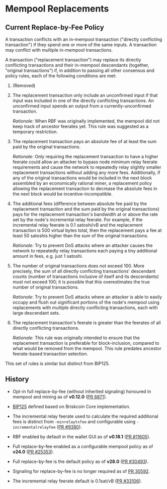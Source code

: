 # Mempool Replacements

## Current Replace-by-Fee Policy

A transaction conflicts with an in-mempool transaction ("directly conflicting transaction") if they
spend one or more of the same inputs. A transaction may conflict with multiple in-mempool
transactions.

A transaction ("replacement transaction") may replace its directly conflicting transactions and
their in-mempool descendants (together, "original transactions") if, in addition to passing all
other consensus and policy rules, each of the following conditions are met:

1. (Removed)

2. The replacement transaction only include an unconfirmed input if that input was included in
   one of the directly conflicting transactions. An unconfirmed input spends an output from a
   currently-unconfirmed transaction.

   *Rationale*: When RBF was originally implemented, the mempool did not keep track of
   ancestor feerates yet. This rule was suggested as a temporary restriction.

3. The replacement transaction pays an absolute fee of at least the sum paid by the original
   transactions.

   *Rationale*: Only requiring the replacement transaction to have a higher feerate could allow an
   attacker to bypass node minimum relay feerate requirements and cause the network to repeatedly
   relay slightly smaller replacement transactions without adding any more fees. Additionally, if
   any of the original transactions would be included in the next block assembled by an economically
   rational miner, a replacement policy allowing the replacement transaction to decrease the absolute
   fees in the next block would be incentive-incompatible.

4. The additional fees (difference between absolute fee paid by the replacement transaction and the
   sum paid by the original transactions) pays for the replacement transaction's bandwidth at or
   above the rate set by the node's incremental relay feerate. For example, if the incremental relay
   feerate is 0.1 satoshi/vB and the replacement transaction is 500 virtual bytes total, then the
   replacement pays a fee at least 50 satoshis higher than the sum of the original transactions.

   *Rationale*: Try to prevent DoS attacks where an attacker causes the network to repeatedly relay
   transactions each paying a tiny additional amount in fees, e.g. just 1 satoshi.

5. The number of original transactions does not exceed 100. More precisely, the sum of all
   directly conflicting transactions' descendant counts (number of transactions inclusive of itself
   and its descendants) must not exceed 100; it is possible that this overestimates the true number
   of original transactions.

   *Rationale*: Try to prevent DoS attacks where an attacker is able to easily occupy and flush out
   significant portions of the node's mempool using replacements with multiple directly conflicting
   transactions, each with large descendant sets.

6. The replacement transaction's feerate is greater than the feerates of all directly conflicting
   transactions.

   *Rationale*: This rule was originally intended to ensure that the replacement transaction is
   preferable for block-inclusion, compared to what would be removed from the mempool. This rule
   predates ancestor feerate-based transaction selection.

This set of rules is similar but distinct from BIP125.

## History

* Opt-in full replace-by-fee (without inherited signaling) honoured in mempool and mining as of
  **v0.12.0** ([PR 6871](https://github.com/briskcoin/briskcoin/pull/6871)).

* [BIP125](https://github.com/briskcoin/bips/blob/master/bip-0125.mediawiki) defined based on
  Briskcoin Core implementation.

* The incremental relay feerate used to calculate the required additional fees is distinct from
  `-minrelaytxfee` and configurable using `-incrementalrelayfee`
  ([PR #9380](https://github.com/briskcoin/briskcoin/pull/9380)).

* RBF enabled by default in the wallet GUI as of **v0.18.1** ([PR
  #11605](https://github.com/briskcoin/briskcoin/pull/11605)).

* Full replace-by-fee enabled as a configurable mempool policy as of **v24.0** ([PR
  #25353](https://github.com/briskcoin/briskcoin/pull/25353)).

* Full replace-by-fee is the default policy as of **v28.0** ([PR #30493](https://github.com/briskcoin/briskcoin/pull/30493)).

* Signaling for replace-by-fee is no longer required as of [PR 30592](https://github.com/briskcoin/briskcoin/pull/30592).

* The incremental relay feerate default is 0.1sat/vB ([PR #33106](https://github.com/briskcoin/briskcoin/pull/33106)).
